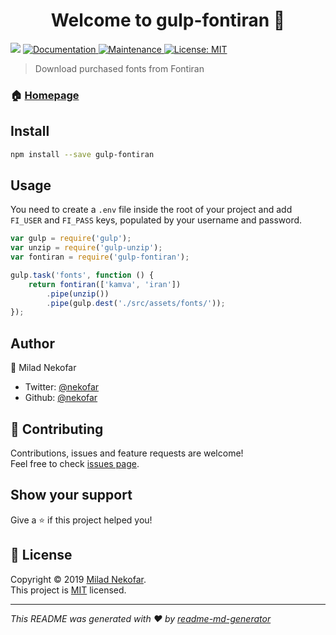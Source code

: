 <h1 align="center">Welcome to gulp-fontiran 👋</h1>
<p>
  <img src="https://img.shields.io/badge/version-1.0.2-blue.svg?cacheSeconds=2592000" />
  <a href="https://github.com/nekofar/gulp-fontiran#readme">
    <img alt="Documentation" src="https://img.shields.io/badge/documentation-yes-brightgreen.svg" target="_blank" />
  </a>
  <a href="https://github.com/nekofar/gulp-fontiran/graphs/commit-activity">
    <img alt="Maintenance" src="https://img.shields.io/badge/Maintained%3F-yes-green.svg" target="_blank" />
  </a>
  <a href="https://github.com/nekofar/gulp-fontiran/blob/master/LICENSE">
    <img alt="License: MIT" src="https://img.shields.io/badge/License-MIT-yellow.svg" target="_blank" />
  </a>
</p>

> Download purchased fonts from Fontiran

### 🏠 [Homepage](https://github.com/nekofar/gulp-fontiran)

## Install

```sh
npm install --save gulp-fontiran
```

## Usage

You need to create a `.env` file inside the root of your project and add `FI_USER` and `FI_PASS` keys, populated by your username and password.

```js
var gulp = require('gulp');
var unzip = require('gulp-unzip');
var fontiran = require('gulp-fontiran');

gulp.task('fonts', function () {
    return fontiran(['kamva', 'iran'])
        .pipe(unzip())
        .pipe(gulp.dest('./src/assets/fonts/'));
});
```

## Author

👤 Milad Nekofar

* Twitter: [@nekofar](https://twitter.com/nekofar)
* Github: [@nekofar](https://github.com/nekofar)

## 🤝 Contributing

Contributions, issues and feature requests are welcome!<br />Feel free to check [issues page](https://github.com/nekofar/gulp-fontiran/issues).

## Show your support

Give a ⭐️ if this project helped you!

## 📝 License

Copyright © 2019 [Milad Nekofar](https://github.com/nekofar).<br />
This project is [MIT](https://github.com/nekofar/gulp-fontiran/blob/master/LICENSE) licensed.

***
_This README was generated with ❤️ by [readme-md-generator](https://github.com/kefranabg/readme-md-generator)_